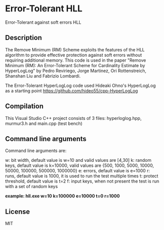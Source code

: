 # Error-Tolerant HLL
Error-Tolerant against soft errors HLL

## Description
The Remove Minimum (RM) Scheme exploits the features of the HLL algorithm to provide effective protection against soft errors without
requiring additional memory. This code is used in the paper "Remove Minimum (RM): An Error-Tolerant Scheme for Cardinality Estimate by HyperLogLog" by Pedro Reviriego, Jorge Martinez, Ori Rottenstreich, Shanshan Liu and Fabrizio Lombardi.

The Error-Tolerant HyperLogLog code used Hideaki Ohno's HyperLogLog as a starting point https://github.com/hideo55/cpp-HyperLogLog

## Compilation
This Visual Studio C++ project consists of 3 files: hyperloglog.hpp, murmur3.h and main.cpp (test bench)

## Command line arguments
Command line arguments are:

w: bit width, default value is w=10 and valid values are [4,30]
k: random keys, default value is k=10000, valid values are {500, 1000, 5000, 10000, 50000, 100000, 500000, 1000000}
e: errors, default value is e=1000
r: runs, default value is 1000, it is used to run the test multiple times
t: protect threshold, default value is t=2
f: input keys, when not present the test is run with a set of random keys

**example: hll.exe w=10 k=100000 e=10000 t=0 r=1000**

## License

MIT
